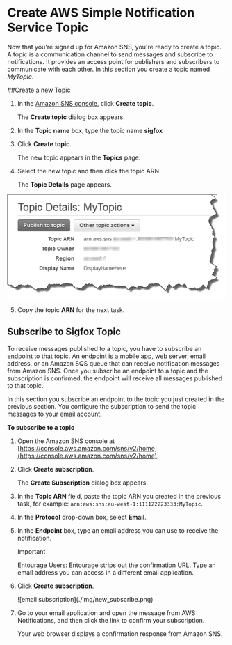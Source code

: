 # Create AWS Simple Notification Service Topic

Now that you're signed up for Amazon SNS, you're ready to create a topic. A topic is a communication channel to send messages and subscribe to notifications. It provides an access point for publishers and subscribers to communicate with each other. In this section you create a topic named _MyTopic_.

##Create a new Topic

1.  In the [Amazon SNS console](https://console.aws.amazon.com/sns/v2/home), click **Create topic**.

    The **Create topic** dialog box appears.

2.  In the **Topic name** box, type the topic name **sigfox**

3.  Click **Create topic**.

    The new topic appears in the **Topics** page.

4.  Select the new topic and then click the topic ARN.

    The **Topic Details** page appears.

   ![New Topic](./img/new_topic_details.png)

5.  Copy the topic **ARN** for the next task.

## Subscribe to Sigfox Topic

To receive messages published to a topic, you have to subscribe an endpoint to that topic. An endpoint is a mobile app, web server, email address, or an Amazon SQS queue that can receive notification messages from Amazon SNS. Once you subscribe an endpoint to a topic and the subscription is confirmed, the endpoint will receive all messages published to that topic.

In this section you subscribe an endpoint to the topic you just created in the previous section. You configure the subscription to send the topic messages to your email account.

**To subscribe to a topic**

1.  Open the Amazon SNS console at [https://console.aws.amazon.com/sns/v2/home](https://console.aws.amazon.com/sns/v2/home).

2.  Click **Create subscription**.

    The **Create Subscription** dialog box appears.

3.  In the **Topic ARN** field, paste the topic ARN you created in the previous task, for example: `arn:aws:sns:eu-west-1:111122223333:MyTopic`.

4.  In the **Protocol** drop-down box, select **Email**.

5.  In the **Endpoint** box, type an email address you can use to receive the notification.

    <div class="aws-note">

    Important

    Entourage Users: Entourage strips out the confirmation URL. Type an email address you can access in a different email application.

    </div>

6.  Click **Create subscription**.

    <div class="mediaobject">![email subscription](./img/new_subscribe.png)</div>

7.  Go to your email application and open the message from AWS Notifications, and then click the link to confirm your subscription.

    Your web browser displays a confirmation response from Amazon SNS.




